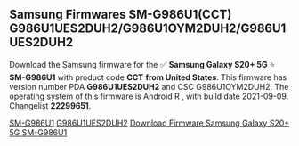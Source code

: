<h2>Samsung Firmwares SM-G986U1(CCT) G986U1UES2DUH2/G986U1OYM2DUH2/G986U1UES2DUH2</h2>
Download the Samsung firmware for the ✅ <strong>Samsung Galaxy S20+ 5G </strong> ⭐ <strong>SM-G986U1</strong> with product code <strong>CCT</strong> <strong> from United States</strong>. This firmware has version number PDA <strong>G986U1UES2DUH2</strong> and CSC G986U1OYM2DUH2. The operating system of this firmware is Android R , with build date 2021-09-09. Changelist <strong>22299651</strong>.


[SM-G986U1](https://samfirm.shop/samsung/model/SM-G986U1)
[G986U1UES2DUH2](https://samfirm.shop/samsung/pda/G986U1UES2DUH2)
[Download Firmware Samsung Galaxy S20+ 5G SM-G986U1](https://samfirm.shop/samsung/firmware/454246)
